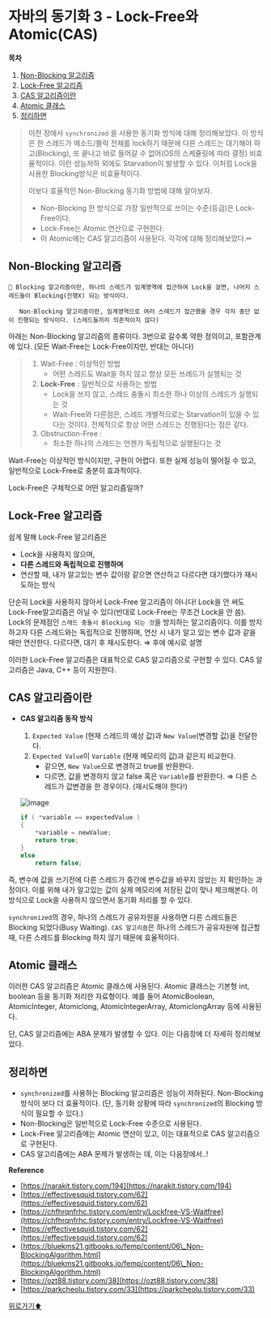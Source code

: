 # 자바의 동기화 3 - Lock-Free와 Atomic(CAS)

**목차**

1. [Non-Blocking 알고리즘](atomic.md#non-blocking-알고리즘)
2. [Lock-Free 알고리즘](atomic.md#lock-free-알고리즘)
3. [CAS 알고리즘이란](atomic.md#cas-알고리즘이란)
4. [Atomic 클래스](atomic.md#atomic-클래스)
5. [정리하면](atomic.md#정리하면)

> 이전 장에서 `synchronized` 을 사용한 동기화 방식에 대해 정리해보았다. 이 방식은 한 스레드가 메소드/블락 전체를 lock하기 때문에 다른 스레드는 대기해야 하고(Blocking), 또 끝나고 바로 들어갈 수 없어(OS의 스케쥴링에 따라 결정) 비효율적이다. 이런 성능저하 외에도 Starvation이 발생할 수 있다. 이처럼 Lock을 사용한 Blocking방식은 비효율적이다.
>
> 이보다 효율적인 Non-Blocking 동기화 방법에 대해 알아보자.
>
> * Non-Blocking 한 방식으로 가장 일반적으로 쓰이는 수준(등급)은 Lock-Free이다.
> * Lock-Free는 Atomic 연산으로 구현한다.
> * 이 Atomic에는 CAS 알고리즘이 사용된다. 각각에 대해 정리해보았다.✏

## **Non-Blocking 알고리즘**

```
🌟 Blocking 알고리즘이란, 하나의 스레드가 임계영역에 접근하여 Lock을 걸면, 나머지 스레드들이 Blocking(진행X) 되는 방식이다.

   Non-Blocking 알고리즘이란, 임계영역으로 여러 스레드가 접근했을 경우 각자 중단 없이 진행되는 방식이다. (스레드들끼리 의존적이지 않다)
```

아래는 Non-Blocking 알고리즘의 종류이다. 3번으로 갈수록 약한 정의이고, 포함관계에 있다. (모든 Wait-Free는 Lock-Free이지만, 반대는 아니다)

> 1. Wait-Free : 이상적인 방법
>    * 어떤 스레드도 Wait을 하지 않고 항상 모든 쓰레드가 실행되는 것
> 2. **Lock-Free** : 일반적으로 사용하는 방법
>    * Lock을 쓰지 않고, 스레드 충돌시 최소한 하나 이상의 스레드가 실행되는 것
>    * Wait-Free와 다른점은, 스레드 개별적으로는 Starvation이 있을 수 있다는 것이다. 전체적으로 항상 어떤 스레드는 진행된다는 점은 같다.
> 3. Obstruction-Free :
>    * 최소한 하나의 스레드는 언젠가 독립적으로 실행된다는 것

Wait-Free는 이상적인 방식이지만, 구현이 어렵다. 또한 실제 성능이 떨어질 수 있고, 일반적으로 Lock-Free로 충분히 효과적이다.

Lock-Free은 구체적으로 어떤 알고리즘일까?

## Lock-Free 알고리즘

쉽게 말해 Lock-Free 알고리즘은

* Lock을 사용하지 않으며,
* **다른 스레드와 독립적으로 진행하며**
* 연산할 때, 내가 알고있는 변수 값이랑 같으면 연산하고 다르다면 대기했다가 재시도하는 방식

단순히 Lock을 사용하지 않아서 Lock-Free 알고리즘이 아니다! Lock을 안 써도 Lock-Free알고리즘은 아닐 수 있다(반대로 Lock-Free는 무조건 Lock을 안 씀). Lock의 문제점인 `스레드 충돌시 Blocking 되는 것`을 방지하는 알고리즘이다. 이를 방지하고자 다른 스레드와는 독립적으로 진행하며, 연산 시 내가 알고 있는 변수 값과 같을 때만 연산한다. 다르다면, 대기 후 재시도한다. ⇒ 후에 예시로 설명

이러한 Lock-Free 알고리즘은 대표적으로 CAS 알고리즘으로 구현할 수 있다. CAS 알고리즘은 Java, C++ 등이 지원한다.

## CAS 알고리즘이란

*   **CAS 알고리즘 동작 방식**

    1. `Expected Value` (현재 스레드의 예상 값)과 `New Value`(변경할 값)을 전달한다.
    2. `Expected Value`이 `Variable` (현재 메모리의 값)과 같은지 비교한다.
       * 같으면, `New Value`으로 변경하고 true를 반환한다.
       * 다르면, 값을 변경하지 않고 false 혹은 `Variable`를 반환한다. ⇒ 다른 스레드가 값변경을 한 경우이다. (재시도해야 한다!)

    ![image](https://user-images.githubusercontent.com/77563814/188278732-a9e640e4-18e4-4632-aee8-1b65ab0529ef.png)

    ```cpp
    if ( *variable == expectedValue ) 
    { 
    	*variable = newValue;
    	return true;
    } 
    else 
    	return false;
    ```

즉, 변수에 값을 쓰기전에 다른 스레드가 중간에 변수값을 바꾸지 않았는 지 확인하는 과정이다. 이를 위해 내가 알고있는 값이 실제 메모리에 저장된 값이 맞나 체크해본다. 이 방식으로 Lock을 사용하지 않으면서 동기화 처리를 할 수 있다.

`synchronized`의 경우, 하나의 스레드가 공유자원을 사용하면 다른 스레드들은 Blocking 되었다(Busy Waiting). `CAS 알고리즘`은 하나의 스레드가 공유자원에 접근할 때, 다른 스레드를 Blocking 하지 않기 때문에 효율적이다.

## Atomic 클래스

이러한 CAS 알고리즘은 Atomic 클래스에 사용된다. Atomic 클래스는 기본형 int, boolean 등을 동기화 처리한 자료형이다. 예를 들어 AtomicBoolean, AtomicInteger, Atomiclong, AtomicIntegerArray, AtomicIongArray 등에 사용된다.

단, CAS 알고리즘에는 ABA 문제가 발생할 수 있다. 이는 다음장에 더 자세히 정리해보았다.

## 정리하면

* `synchronized`를 사용하는 Blocking 알고리즘은 성능이 저하된다. Non-Blocking 방식이 보다 더 효율적이다. (단, 동기화 상황에 따라 `synchronized`의 Blocking 방식이 필요할 수 있다.)
* Non-Blocking은 일반적으로 Lock-Free 수준으로 사용된다.
* Lock-Free 알고리즘에는 Atomic 연산이 있고, 이는 대표적으로 CAS 알고리즘으로 구현된다.
* CAS 알고리즘에는 ABA 문제가 발생하는 데, 이는 다음장에서..!

**Reference**

* [https://narakit.tistory.com/194](https://narakit.tistory.com/194)
* [https://effectivesquid.tistory.com/62](https://effectivesquid.tistory.com/62)
* [https://chfhrqnfrhc.tistory.com/entry/Lockfree-VS-Waitfree](https://chfhrqnfrhc.tistory.com/entry/Lockfree-VS-Waitfree)
* [https://effectivesquid.tistory.com/62](https://effectivesquid.tistory.com/62)
* [https://bluekms21.gitbooks.io/femp/content/06\_Non-BlockingAlgorithm.html](https://bluekms21.gitbooks.io/femp/content/06\_Non-BlockingAlgorithm.html)
* [https://ozt88.tistory.com/38](https://ozt88.tistory.com/38)
* [https://parkcheolu.tistory.com/33](https://parkcheolu.tistory.com/33)

[위로가기⬆](atomic.md#자바의-동기화-3---lock-free와-atomiccas)

